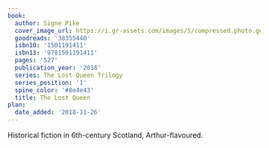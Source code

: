 ```yaml
---
book:
  author: Signe Pike
  cover_image_url: https://i.gr-assets.com/images/S/compressed.photo.goodreads.com/books/1535882851l/38355440._SX98_.jpg
  goodreads: '38355440'
  isbn10: '1501191411'
  isbn13: '9781501191411'
  pages: '527'
  publication_year: '2018'
  series: The Lost Queen Trilogy
  series_position: '1'
  spine_color: '#8e4e43'
  title: The Lost Queen
plan:
  date_added: '2018-11-26'
---
```


Historical fiction in 6th-century Scotland, Arthur-flavoured.
